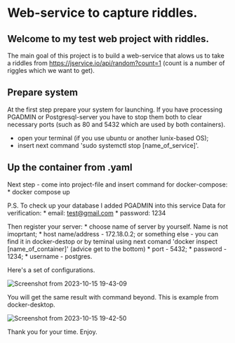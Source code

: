 
# Web-service to capture riddles.

## Welcome to my test web project with riddles.

The main goal of this project is to build a web-service that alows us to take a riddles from https://jservice.io/api/random?count=1 (count is a number of riggles which we want to get).

## Prepare system

At the first step prepare your system for launching.
If you have processing PGADMIN or Postgresql-server you have to stop them both to clear necessary ports (such as 80 and 5432 which are used by both containers).

* open your terminal (if you use ubuntu or another lunix-based OS);
* insert next command 'sudo systemctl stop [name_of_service]'.
 

## Up the container from .yaml
 
 Next step - come into project-file and insert command for docker-compose:
 	* docker compose up
 	
P.S.
	To check up your database I added PGADMIN into this service
 	Data for verification:
	* email: test@gmail.com
	* password: 1234
	
Then register your server:
	* choose name of server by yourself. Name is not imoprtant;
	* host name/address - 172.18.0.2;
 		or something else - you can find it in docker-destop or by teminal
		using next comand 'docker inspect [name_of_container]' (advice get to the bottom)
 	* port - 5432;
  	* password - 1234;
   	* username - postgres.
 
		

 Here's a set of configurations.
 
 ![Screenshot from 2023-10-15 19-43-09](https://github.com/GorRatsy/riddles_capture/assets/93947333/1c86ff98-612f-4075-966f-b9f060058e9f)


  You will get the same result with command beyond. This is example from docker-desktop.
  
  ![Screenshot from 2023-10-15 19-42-50](https://github.com/GorRatsy/riddles_capture/assets/93947333/a82024a7-a7cf-4f94-adc3-23fd66981f78)

		
Thank you for your time. Enjoy.
